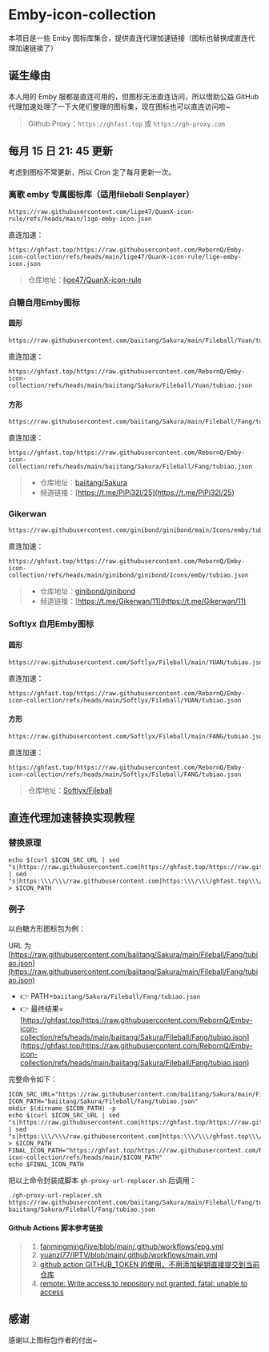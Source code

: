 # Emby-icon-collection

本项目是一些 Emby 图标库集合，提供直连代理加速链接（图标也替换成直连代理加速链接了）

## 诞生缘由

本人用的 Emby 服都是直连可用的，但图标无法直连访问，所以借助公益 GitHub 代理加速处理了一下大佬们整理的图标集，现在图标也可以直连访问啦~

> Github Proxy：`https://ghfast.top` 或 `https://gh-proxy.com`

## 每月 15 日 21: 45 更新

考虑到图标不常更新，所以 Cron 定了每月更新一次。

### 离歌 emby 专属图标库（适用fileball Senplayer）

```
https://raw.githubusercontent.com/lige47/QuanX-icon-rule/refs/heads/main/lige-emby-icon.json
```

直连加速：

```
https://ghfast.top/https://raw.githubusercontent.com/RebornQ/Emby-icon-collection/refs/heads/main/lige47/QuanX-icon-rule/lige-emby-icon.json
```

> 仓库地址：[lige47/QuanX-icon-rule](https://github.com/lige47/QuanX-icon-rule)


### 白糖自用Emby图标

#### 圆形

```
https://raw.githubusercontent.com/baiitang/Sakura/main/Fileball/Yuan/tubiao.json
```

直连加速：

```
https://ghfast.top/https://raw.githubusercontent.com/RebornQ/Emby-icon-collection/refs/heads/main/baiitang/Sakura/Fileball/Yuan/tubiao.json
```

#### 方形

```
https://raw.githubusercontent.com/baiitang/Sakura/main/Fileball/Fang/tubiao.json
```

直连加速：

```
https://ghfast.top/https://raw.githubusercontent.com/RebornQ/Emby-icon-collection/refs/heads/main/baiitang/Sakura/Fileball/Fang/tubiao.json
```

> - 仓库地址：[baiitang/Sakura](https://github.com/baiitang/Sakura)
> - 频道链接：[https://t.me/PiPi32l/25](https://t.me/PiPi32l/25)

### Gikerwan

```
https://raw.githubusercontent.com/ginibond/ginibond/main/Icons/emby/tubiao.json
```

直连加速：

```
https://ghfast.top/https://raw.githubusercontent.com/RebornQ/Emby-icon-collection/refs/heads/main/ginibond/ginibond/Icons/emby/tubiao.json
```

> - 仓库地址：[ginibond/ginibond](https://github.com/ginibond/ginibond)
> - 频道链接：[https://t.me/Gikerwan/11](https://t.me/Gikerwan/11)


### Softlyx 自用Emby图标

#### 圆形

```
https://raw.githubusercontent.com/Softlyx/Fileball/main/YUAN/tubiao.json
```

直连加速：

```
https://ghfast.top/https://raw.githubusercontent.com/RebornQ/Emby-icon-collection/refs/heads/main/Softlyx/Fileball/YUAN/tubiao.json
```

#### 方形

```
https://raw.githubusercontent.com/Softlyx/Fileball/main/FANG/tubiao.json
```

直连加速：

```
https://ghfast.top/https://raw.githubusercontent.com/RebornQ/Emby-icon-collection/refs/heads/main/Softlyx/Fileball/FANG/tubiao.json
```

> 仓库地址：[Softlyx/Fileball](https://github.com/Softlyx/Fileball)


## 直连代理加速替换实现教程

### 替换原理

```shell
echo $(curl $ICON_SRC_URL | sed "s|https://raw.githubusercontent.com|https://ghfast.top/https://raw.githubusercontent.com|g") | sed "s|https:\\\/\\\/raw.githubusercontent.com|https:\\\/\\\/ghfast.top\\\/https:\\\/\\\/raw.githubusercontent.com|g" > $ICON_PATH
```

### 例子

以白糖方形图标包为例：

URL 为 [https://raw.githubusercontent.com/baiitang/Sakura/main/Fileball/Fang/tubiao.json](https://raw.githubusercontent.com/baiitang/Sakura/main/Fileball/Fang/tubiao.json)
- 👉 PATH=`baiitang/Sakura/Fileball/Fang/tubiao.json`
- 👉 最终结果=[https://ghfast.top/https://raw.githubusercontent.com/RebornQ/Emby-icon-collection/refs/heads/main/baiitang/Sakura/Fileball/Fang/tubiao.json](https://ghfast.top/https://raw.githubusercontent.com/RebornQ/Emby-icon-collection/refs/heads/main/baiitang/Sakura/Fileball/Fang/tubiao.json)

完整命令如下：

```shell
ICON_SRC_URL="https://raw.githubusercontent.com/baiitang/Sakura/main/Fileball/Fang/tubiao.json"
ICON_PATH="baiitang/Sakura/Fileball/Fang/tubiao.json"
mkdir $(dirname $ICON_PATH) -p
echo $(curl $ICON_SRC_URL | sed "s|https://raw.githubusercontent.com|https://ghfast.top/https://raw.githubusercontent.com|g") | sed "s|https:\\\/\\\/raw.githubusercontent.com|https:\\\/\\\/ghfast.top\\\/https:\\\/\\\/raw.githubusercontent.com|g" > $ICON_PATH
FINAL_ICON_PATH="https://ghfast.top/https://raw.githubusercontent.com/RebornQ/Emby-icon-collection/refs/heads/main/$ICON_PATH"
echo $FINAL_ICON_PATH
```

把以上命令封装成脚本 `gh-proxy-url-replacer.sh` 后调用：

```shell
./gh-proxy-url-replacer.sh https://raw.githubusercontent.com/baiitang/Sakura/main/Fileball/Fang/tubiao.json baiitang/Sakura/Fileball/Fang/tubiao.json
```

#### Github Actions 脚本参考链接

> 1. [fanmingming/live/blob/main/.github/workflows/epg.yml](https://github.com/fanmingming/live/blob/main/.github/workflows/epg.yml)
> 2. [yuanzl77/IPTV/blob/main/.github/workflows/main.yml](https://github.com/yuanzl77/IPTV/blob/main/.github/workflows/main.yml)
> 3. [github action GITHUB_TOKEN 的使用，不用添加秘钥直接提交到当前仓库](https://neucrack.com/p/385)
> 4. [remote: Write access to repository not granted. fatal: unable to access](https://stackoverflow.com/questions/70538793/remote-write-access-to-repository-not-granted-fatal-unable-to-access)


## 感谢

感谢以上图标包作者的付出~
